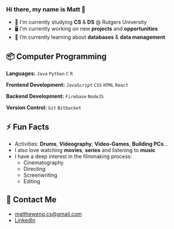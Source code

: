 ### Hi there, my name is Matt 👋
- 📖 I'm currently studying **CS** & **DS** @ Rutgers University
- 🖥 I'm currently working on new **projects** and **opportunities**
- 🌱 I’m currently learning about **databases** & **data management**

## 📦 Computer Programming
**Languages:** `Java` `Python` `C` `R`

**Frontend Development:** `JavaScript` `CSS` `HTML` `React`

**Backend Development:** `Firebase` `NodeJS`  

**Version Control:** `Git` `Bitbucket`

## ⚡ Fun Facts
- Activities: **Drums**, **Videography**, **Video-Games**, **Building PCs**...
- I also love watching **movies**, **series** and listening to **music**
- I have a deep interest in the filmmaking process:
  - Cinematography
  - Directing
  - Screenwriting
  - Editing

## 📧 Contact Me
- mattheweng.cs@gmail.com
- [LinkedIn](https://www.linkedin.com/in/matthew-eng-23017524b/)
